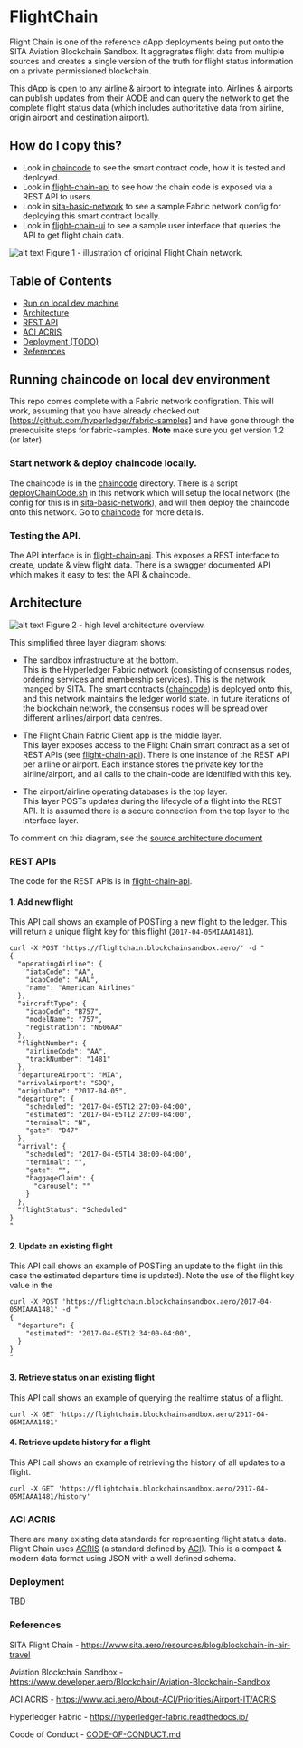 # FlightChain

Flight Chain is one of the reference dApp deployments being put onto the SITA Aviation Blockchain Sandbox. 
It aggregrates flight data from multiple sources and creates a single version of the truth for flight status information 
on a private permissioned blockchain.

This dApp is open to any airline & airport to integrate into. Airlines & airports can publish updates from their AODB
and can query the network to get the complete flight status data (which includes authoritative data from airline, 
origin airport and destination airport).

## How do I copy this?

- Look in [chaincode](./chaincode) to see the smart contract code, how it is tested and deployed.
- Look in [flight-chain-api](./flight-chain-api) to see how the chain code is exposed via a REST API to users.
- Look in [sita-basic-network](./sita-basic-network) to see a sample Fabric network config for deploying this smart contract locally.
- Look in [flight-chain-ui](./flight-chain-ui) to see a sample user interface that queries the API to get flight chain data.


![alt text](docs/images/flightchain.jpg "Flight Chain Network")
Figure 1 - illustration of original Flight Chain network. 




## Table of Contents

- [Run on local dev machine](#localdev)
- [Architecture](#architecture)
- [REST API](#rest-apis)
- [ACI ACRIS](#aci-acris)
- [Deployment (TODO)](#deployment)
- [References](#references)

## Running chaincode on local dev environment <a name="localdev"></a>

This repo comes complete with a Fabric network configration. This will work, assuming that you have
already checked out [https://github.com/hyperledger/fabric-samples] and have gone through the prerequisite 
steps for fabric-samples. **Note** make sure you get version 1.2 (or later). 

### Start network & deploy chaincode locally.

The chaincode is in the [chaincode](./chaincode) directory. There is a script [deployChainCode.sh](./chaincode/deployChainCode.sh)
in this network which will setup the local network (the config for this is in [sita-basic-network](sita-basic-network)), and
will then deploy the chaincode onto this network. Go to [chaincode](./chaincode) for more details.


### Testing the API.

The API interface is in [flight-chain-api](flight-chain-api). This exposes a REST interface to create, update & view
flight data. There is a swagger documented API which makes it easy to test the API & chaincode.



## Architecture <a name="architecture"></a>

![alt text](docs/images/architecture.jpg "Flight Chain Architecture")
Figure 2 - high level architecture overview.

This simplified three layer diagram shows:
 
 - The sandbox infrastructure at the bottom. <br/> This is the Hyperledger Fabric network (consisting of consensus nodes, 
ordering services and membership services). This is the network manged by SITA. The smart contracts ([chaincode](./chaincode)) is
deployed onto this, and this network maintains the ledger world state. In future iterations of the blockchain network, 
the consensus nodes will be spread over different airlines/airport data centres.

 - The Flight Chain Fabric Client app is the middle layer. <br/> This layer exposes access to the Flight Chain smart contract
 as a set of REST APIs (see [flight-chain-api](./flight-chain-api)). There is one instance of the REST API per airline or airport. Each instance
 stores the private key for the airline/airport, and all calls to the chain-code are identified with this key.
 
- The airport/airline operating databases is the top layer. <br/> This layer POSTs updates during the lifecycle of a flight into 
the REST API. It is assumed there is a secure connection from the top layer to the interface layer.

To comment on this diagram, see the [source architecture document](https://docs.google.com/drawings/d/1Zq-vAdJJv_G257eTWgB1CtkCOL1dma3JcDOeYaw4O4Q/edit)


### REST APIs <a name="rest-apis"></a>

The code for the REST APIs is in [flight-chain-api](flight-chain-api).

#### 1. Add new flight

This API call shows an example of POSTing a new flight to the ledger. This will return a unique flight key for this flight (`2017-04-05MIAAA1481`).   

```
curl -X POST 'https://flightchain.blockchainsandbox.aero/' -d "
{
  "operatingAirline": {
    "iataCode": "AA",
    "icaoCode": "AAL",
    "name": "American Airlines"
  },
  "aircraftType": {
    "icaoCode": "B757",
    "modelName": "757",
    "registration": "N606AA"
  },
  "flightNumber": {
    "airlineCode": "AA",
    "trackNumber": "1481"
  },
  "departureAirport": "MIA",
  "arrivalAirport": "SDQ",
  "originDate": "2017-04-05",
  "departure": {
    "scheduled": "2017-04-05T12:27:00-04:00",
    "estimated": "2017-04-05T12:27:00-04:00",
    "terminal": "N",
    "gate": "D47"
  },
  "arrival": {
    "scheduled": "2017-04-05T14:38:00-04:00",
    "terminal": "",
    "gate": "",
    "baggageClaim": {
      "carousel": ""
    }
  },
  "flightStatus": "Scheduled"
}
"
```

#### 2. Update an existing flight

This API call shows an example of POSTing an update to the flight (in this case the estimated departure time is updated). Note the use of the flight key value in 
the 

```
curl -X POST 'https://flightchain.blockchainsandbox.aero/2017-04-05MIAAA1481' -d "
{
  "departure": {
    "estimated": "2017-04-05T12:34:00-04:00",
  }
}
"
```


#### 3. Retrieve status on an existing flight

This API call shows an example of querying the realtime status of a flight.

```
curl -X GET 'https://flightchain.blockchainsandbox.aero/2017-04-05MIAAA1481'
```

#### 4. Retrieve update history for a flight

This API call shows an example of retrieving the history of all updates to a flight.

```
curl -X GET 'https://flightchain.blockchainsandbox.aero/2017-04-05MIAAA1481/history'
```

### ACI ACRIS  <a name="aci-acris"></a>
There are many existing data standards for representing flight status data. Flight Chain uses [ACRIS](http://www.aci.aero/About-ACI/Priorities/Airport-IT/ACRIS) 
(a standard defined by [ACI](http://www.aci.aero)). This is a compact & modern data format using JSON with a well defined schema.


### Deployment <a name="deployment"></a>

TBD

### References <a name="references"></a>
SITA Flight Chain - https://www.sita.aero/resources/blog/blockchain-in-air-travel

Aviation Blockchain Sandbox - https://www.developer.aero/Blockchain/Aviation-Blockchain-Sandbox

ACI ACRIS - https://www.aci.aero/About-ACI/Priorities/Airport-IT/ACRIS

Hyperledger Fabric - https://hyperledger-fabric.readthedocs.io/

Coode of Conduct - [CODE-OF-CONDUCT.md](CODE-OF-CONDUCT.md)
